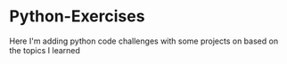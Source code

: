 # Python-Exercises
Here I'm adding python code challenges with some projects on based on the topics I learned
